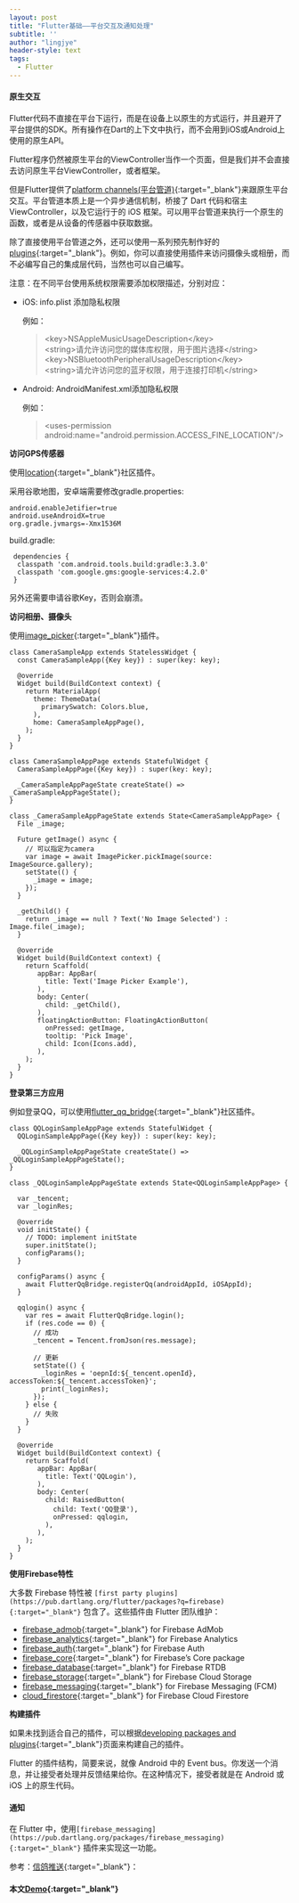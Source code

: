 ```yaml
---
layout: post
title: "Flutter基础——平台交互及通知处理"
subtitle: ''
author: "lingjye"
header-style: text
tags:
  - Flutter
---
```


#### 原生交互

Flutter代码不直接在平台下运行，而是在设备上以原生的方式运行，并且避开了平台提供的SDK。所有操作在Dart的上下文中执行，而不会用到iOS或Android上使用的原生API。

Flutter程序仍然被原生平台的ViewController当作一个页面，但是我们并不会直接去访问原生平台ViewController，或者框架。

但是Flutter提供了[platform channels(平台管道)](https://flutter.io/platform-channels/){:target="_blank"}来跟原生平台交互。平台管道本质上是一个异步通信机制，桥接了 Dart 代码和宿主 ViewController，以及它运行于的 iOS 框架。可以用平台管道来执行一个原生的函数，或者是从设备的传感器中获取数据。

除了直接使用平台管道之外，还可以使用一系列预先制作好的 [plugins](https://flutter.io/using-packages/){:target="_blank"}。例如，你可以直接使用插件来访问摄像头或相册，而不必编写自己的集成层代码，当然也可以自己编写。

注意：在不同平台使用系统权限需要添加权限描述，分别对应：

* iOS: info.plist 添加隐私权限

	例如：
	 
	> \<key>NSAppleMusicUsageDescription\</key></br>
	> \<string>请允许访问您的媒体库权限，用于图片选择\</string></br>
	> \<key>NSBluetoothPeripheralUsageDescription\</key></br>
	> \<string>请允许访问您的蓝牙权限，用于连接打印机\</string></br>

* Android: AndroidManifest.xml添加隐私权限
	
	例如：
	
	> \<uses-permission android:name="android.permission.ACCESS_FINE_LOCATION"/>

**访问GPS传感器**

使用[location](https://pub.dartlang.org/packages/location){:target="_blank"}社区插件。

采用谷歌地图，安卓端需要修改gradle.properties:
	
```
android.enableJetifier=true
android.useAndroidX=true
org.gradle.jvmargs=-Xmx1536M
```
	
build.gradle:
	
```
 dependencies {
  classpath 'com.android.tools.build:gradle:3.3.0'
  classpath 'com.google.gms:google-services:4.2.0'
 }
```

另外还需要申请谷歌Key，否则会崩溃。

**访问相册、摄像头**

使用[image_picker](https://pub.dartlang.org/packages/image_picker){:target="_blank"}插件。

```
class CameraSampleApp extends StatelessWidget {
  const CameraSampleApp({Key key}) : super(key: key);

  @override
  Widget build(BuildContext context) {
    return MaterialApp(
      theme: ThemeData(
        primarySwatch: Colors.blue,
      ),
      home: CameraSampleAppPage(),
    );
  }
}

class CameraSampleAppPage extends StatefulWidget {
  CameraSampleAppPage({Key key}) : super(key: key);

  _CameraSampleAppPageState createState() => _CameraSampleAppPageState();
}

class _CameraSampleAppPageState extends State<CameraSampleAppPage> {
  File _image;

  Future getImage() async {
    // 可以指定为camera
    var image = await ImagePicker.pickImage(source: ImageSource.gallery);
    setState(() {
      _image = image;
    });
  }

  _getChild() {
    return _image == null ? Text('No Image Selected') : Image.file(_image);
  }

  @override
  Widget build(BuildContext context) {
    return Scaffold(
       appBar: AppBar(
         title: Text('Image Picker Example'),
       ),
       body: Center(
         child: _getChild(),
       ),
       floatingActionButton: FloatingActionButton(
         onPressed: getImage,
         tooltip: 'Pick Image',
         child: Icon(Icons.add),
       ),
    );
  }
}
```

**登录第三方应用**

例如登录QQ，可以使用[flutter_qq_bridge](https://pub.dev/packages/flutter_qq_bridge){:target="_blank"}社区插件。

```
class QQLoginSampleAppPage extends StatefulWidget {
  QQLoginSampleAppPage({Key key}) : super(key: key);

  _QQLoginSampleAppPageState createState() => _QQLoginSampleAppPageState();
}

class _QQLoginSampleAppPageState extends State<QQLoginSampleAppPage> {

  var _tencent;
  var _loginRes;

  @override
  void initState() {
    // TODO: implement initState
    super.initState();
    configParams();
  }

  configParams() async {
    await FlutterQqBridge.registerQq(androidAppId, iOSAppId);
  }

  qqlogin() async {
    var res = await FlutterQqBridge.login();
    if (res.code == 0) {
      // 成功
      _tencent = Tencent.fromJson(res.message);
      
      // 更新
      setState(() {
        _loginRes = 'oepnId:${_tencent.openId}, accessToken:${_tencent.accessToken}';
        print(_loginRes);
      });
    } else {
      // 失败
    }
  }

  @override
  Widget build(BuildContext context) {
    return Scaffold(
       appBar: AppBar(
         title: Text('QQLogin'),
       ),
       body: Center(
         child: RaisedButton(
           child: Text('QQ登录'),
           onPressed: qqlogin,
         ),
       ),
    );
  }
}
```

**使用Firebase特性**

大多数 Firebase 特性被 `[first party plugins](https://pub.dartlang.org/flutter/packages?q=firebase){:target="_blank"}` 包含了。这些插件由 Flutter 团队维护：

* [firebase_admob](https://pub.dartlang.org/packages/firebase_admob){:target="_blank"} for Firebase AdMob
* [firebase_analytics](https://pub.dartlang.org/packages/firebase_analytics){:target="_blank"} for Firebase Analytics
* [firebase_auth](https://pub.dartlang.org/packages/firebase_auth){:target="_blank"} for Firebase Auth
* [firebase_core](https://pub.dartlang.org/packages/firebase_core){:target="_blank"} for Firebase’s Core package
* [firebase_database](https://pub.dartlang.org/packages/firebase_database){:target="_blank"} for Firebase RTDB
* [firebase_storage](https://pub.dartlang.org/packages/firebase_storage){:target="_blank"} for Firebase Cloud Storage
* [firebase_messaging](https://pub.dartlang.org/packages/firebase_messaging){:target="_blank"} for Firebase Messaging (FCM)
* [cloud_firestore](https://pub.dartlang.org/packages/cloud_firestore){:target="_blank"} for Firebase Cloud Firestore

**构建插件**

如果未找到适合自己的插件，可以根据[developing packages and plugins](https://flutter.io/developing-packages/){:target="_blank"}页面来构建自己的插件。

Flutter 的插件结构，简要来说，就像 Android 中的 Event bus。你发送一个消息，并让接受者处理并反馈结果给你。在这种情况下，接受者就是在 Android 或 iOS 上的原生代码。

#### 通知

在 Flutter 中，使用`[firebase_messaging](https://pub.dartlang.org/packages/firebase_messaging){:target="_blank"}` 插件来实现这一功能。

参考：[信鸽推送](https://pub.dev/packages/fake_push){:target="_blank"}：

#### 本文[Demo](https://github.com/lingjye/Flutter-Learning/tree/master/helloworld){:target="_blank"}